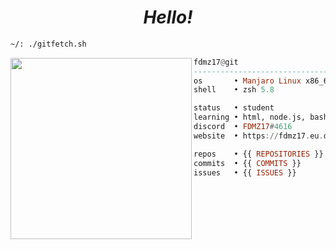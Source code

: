   <h1 align="center">
  <i>Hello!</i>
</h1>


```sh
~/: ./gitfetch.sh
```

<img align="left" src="https://avatars.githubusercontent.com/u/85776604?v=4" width="290" />

```haskell
fdmz17@git
------------------------------
os       • Manjaro Linux x86_64
shell    • zsh 5.8

status   • student
learning • html, node.js, bash
discord  • FDMZ17#4616
website  • https://fdmz17.eu.org

repos    • {{ REPOSITORIES }}
commits  • {{ COMMITS }}
issues   • {{ ISSUES }}
```
